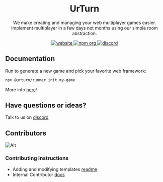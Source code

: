 <h1 align="center">
UrTurn
</h1>

<p align="center">We make creating and managing your web multiplayer games easier. Implement multiplayer in a few days not months using our simple room abstraction.</p>

<p align="center">
  <a href="https://www.urturn.app">
    <img alt="website" src="https://img.shields.io/website-up-down-green-red/https/urturn.app.svg"/>
  </a>
  <a href="https://www.npmjs.com/org/urturn">
    <img alt="npm org" src="https://img.shields.io/badge/npm-urturn-green.svg"/>
  </a>
  <a href="https://discord.gg/myWacjdb5S">
    <img alt="discord" src="https://badgen.net/badge/icon/discord?icon=discord&label"/>
  </a>
</p>

## Documentation

Run to generate a new game and pick your favorite web framework:

```bash
npx @urturn/runner init my-game
```

More info [here](https://docs.urturn.app/)!

## Have questions or ideas?

Talk to us on [discord](https://discord.gg/myWacjdb5S)

## Contributors

![Alt](https://repobeats.axiom.co/api/embed/1d535cc9b3dda15020410a5fa918edab884816d5.svg)

### Contributing Instructions

- Adding and modifying templates [readme](templates/README.md)
- Internal Contributor [docs](https://docs.google.com/document/d/1C5VCiNZEYpNmNItgmS53FOrZrA--SPJt-oCrYwC_kEU/edit?usp=sharing)
